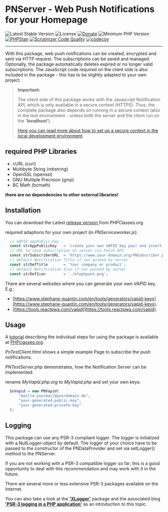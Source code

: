 # PNServer - Web Push Notifications for your Homepage

 ![Latest Stable Version](https://img.shields.io/badge/release-v1.1.0-brightgreen.svg)
 ![License](https://img.shields.io/packagist/l/gomoob/php-pushwoosh.svg)
 [![Donate](https://img.shields.io/static/v1?label=Donate&message=PayPal&color=orange)](https://www.paypal.me/SKientzler/5.00EUR)
 ![Minimum PHP Version](https://img.shields.io/badge/php-%3E%3D%207.4-8892BF.svg)
 [![PHPStan](https://img.shields.io/badge/PHPStan-enabled-brightgreen.svg?style=flat)](https://phpstan.org/)
 [![Scrutinizer Code Quality](https://scrutinizer-ci.com/g/Stefanius67/PNServer/badges/quality-score.png?b=master)](https://scrutinizer-ci.com/g/Stefanius67/PNServer/?branch=master)
 [![codecov](https://codecov.io/gh/Stefanius67/PNServer/branch/master/graph/badge.svg?token=OPM76QIKWG)](https://codecov.io/gh/Stefanius67/PNServer)
 
----------
With this package, web push notifications can be created, encrypted and sent via HTTP request. The subscriptions can be saved and managed. Optionally, the package automatically deletes expired or no longer valid subscriptions.
The JavaScript code required on the client side is also included in the package - this has to be slightly adapted to your own project.

> **Important:**
>
> The client side of this package works with the Javascript Notification API, which is only available in a secure context (HTTPS). Thus, the complete package also depends on running in a secure context (also in the test environment - unless both the server and the client run on the ***'localhost'***).
>
> [Here you can read more about how to set up a secure context in the local development environment](https://github.com/Stefanius67/PNServer/wiki/Create-trusted-certificates-for-development-in-secure-context-on-a-local-network). 

## required PHP Libraries
- cURL (curl)
- Multibyte String (mbstring)
- OpenSSL (openssl)
- GNU Multiple Precision (gmp)
- BC Math (bcmath)

**there are no dependencies to other external libraries!**

## Installation   
You can download the  Latest [release version ](https://www.phpclasses.org/package/11632-PHP-Queue-and-push-notifications-to-Web-users.html) from PHPClasses.org

required adaptions for your own project (in *PNServiceworker.js*):
```javascript
  // VAPID appPublic key
  const strAppPublicKey   = 'create your own VAPID key pair and insert public key here';
  // URL to save subscription on server via Fetch API
  const strSubscriberURL  = 'https://www.your-domain.org/PNSubscriber.php';
  // default Notification Title if not pushed by server
  const strDefTitle       = 'Your company or product';
  // default Notification Icon if not pushed by server
  const strDefIcon        = './elephpant.png';
```

There are several websites where you can generate your own VAPID key. E.g.:

- [https://www.stephane-quantin.com/en/tools/generators/vapid-keys](https://www.stephane-quantin.com/en/tools/generators/vapid-keys).
- [https://tools.reactpwa.com/vapid](https://tools.reactpwa.com/vapid).


## Usage
A [tutorial](https://www.phpclasses.org/blog/package/11632/post/1-How-to-Use-PHP-to-Send-Web-Push-Notifications-for-Your-Web-Site-in-2020.html) describing the individual steps for using the package is available at [PHPclasses.org](https://www.phpclasses.org/blog/package/11632/post/1-How-to-Use-PHP-to-Send-Web-Push-Notifications-for-Your-Web-Site-in-2020.html). 

*PnTestClient.html* shows a simple example Page to subscribe the push notifications.

*PNTestServer.php* demonstrates, how the Notification Server can be implemented:

rename *MyVapid.php.org* to *MyVapid.php* and set your own keys:
```php
  $oVapid = new PNVapid(
      "mailto:yourmail@yourdomain.de",
      "your-generated-public-key",
      "your-generated-private-key"
  );
```

## Logging
This package can use any PSR-3 compliant logger. The logger is initialized with a NullLogger-object 
by default. The logger of your choice have to be passed to the constructor of the PNDataProvider 
and set via setLogger() method to the PNServer.

If you are not working with a PSR-3 compatible logger so far, this is a good opportunity 
to deal with this recommendation and may work with it in the future.  

There are several more or less extensive PSR-3 packages available on the Internet.  

You can also take a look at the 
 [**'XLogger'**](https://www.phpclasses.org/package/11743-PHP-Log-events-to-browser-console-text-and-XML-files.html)
package and the associated blog
 [**'PSR-3 logging in a PHP application'**](https://www.phpclasses.org/blog/package/11743/post/1-PSR3-logging-in-a-PHP-application.html)
as an introduction to this topic.




